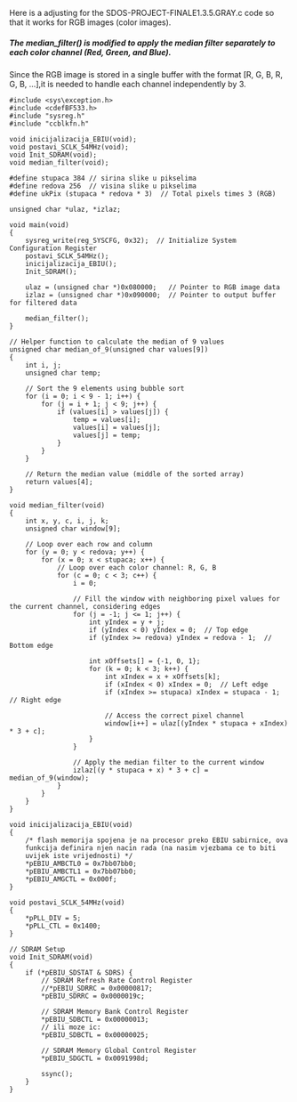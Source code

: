 Here is a adjusting for the SDOS-PROJECT-FINALE1.3.5.GRAY.c code so that it works for RGB images (color images).
##### The median_filter() is modified to apply the median filter separately to each color channel (Red, Green, and Blue). 
Since the RGB image is stored in a single buffer with the format [R, G, B, R, G, B, ...],it is needed to handle each channel independently by 3.


    #include <sys\exception.h>
    #include <cdefBF533.h>
    #include "sysreg.h"
    #include "ccblkfn.h"

    void inicijalizacija_EBIU(void);
    void postavi_SCLK_54MHz(void);
    void Init_SDRAM(void);
    void median_filter(void);
    
    #define stupaca 384 // sirina slike u pikselima
    #define redova 256  // visina slike u pikselima
    #define ukPix (stupaca * redova * 3)  // Total pixels times 3 (RGB)
    
    unsigned char *ulaz, *izlaz;
    
    void main(void)
    {
        sysreg_write(reg_SYSCFG, 0x32);  // Initialize System Configuration Register
        postavi_SCLK_54MHz();
        inicijalizacija_EBIU();
        Init_SDRAM();
    
        ulaz = (unsigned char *)0x080000;   // Pointer to RGB image data
        izlaz = (unsigned char *)0x090000;  // Pointer to output buffer for filtered data
    
        median_filter();
    }

    // Helper function to calculate the median of 9 values
    unsigned char median_of_9(unsigned char values[9])
    {
        int i, j;
        unsigned char temp;
    
        // Sort the 9 elements using bubble sort
        for (i = 0; i < 9 - 1; i++) {
            for (j = i + 1; j < 9; j++) {
                if (values[i] > values[j]) {
                    temp = values[i];
                    values[i] = values[j];
                    values[j] = temp;
                }
            }
        }
    
        // Return the median value (middle of the sorted array)
        return values[4];
    }

    void median_filter(void)
    {
        int x, y, c, i, j, k;
        unsigned char window[9];
    
        // Loop over each row and column
        for (y = 0; y < redova; y++) {
            for (x = 0; x < stupaca; x++) {
                // Loop over each color channel: R, G, B
                for (c = 0; c < 3; c++) {
                    i = 0;
    
                    // Fill the window with neighboring pixel values for the current channel, considering edges
                    for (j = -1; j <= 1; j++) {
                        int yIndex = y + j;
                        if (yIndex < 0) yIndex = 0;  // Top edge
                        if (yIndex >= redova) yIndex = redova - 1;  // Bottom edge
    
                        int xOffsets[] = {-1, 0, 1};
                        for (k = 0; k < 3; k++) {
                            int xIndex = x + xOffsets[k];
                            if (xIndex < 0) xIndex = 0;  // Left edge
                            if (xIndex >= stupaca) xIndex = stupaca - 1;  // Right edge
    
                            // Access the correct pixel channel
                            window[i++] = ulaz[(yIndex * stupaca + xIndex) * 3 + c];
                        }
                    }
    
                    // Apply the median filter to the current window
                    izlaz[(y * stupaca + x) * 3 + c] = median_of_9(window);
                }
            }
        }
    }
    
    void inicijalizacija_EBIU(void)
    {
        /* flash memorija spojena je na procesor preko EBIU sabirnice, ova
        funkcija definira njen nacin rada (na nasim vjezbama ce to biti
        uvijek iste vrijednosti) */
        *pEBIU_AMBCTL0 = 0x7bb07bb0;
        *pEBIU_AMBCTL1 = 0x7bb07bb0;
        *pEBIU_AMGCTL = 0x000f;
    }

    void postavi_SCLK_54MHz(void)
    {
        *pPLL_DIV = 5;
        *pPLL_CTL = 0x1400;
    }
    
    // SDRAM Setup
    void Init_SDRAM(void)
    {
        if (*pEBIU_SDSTAT & SDRS) {
            // SDRAM Refresh Rate Control Register
            //*pEBIU_SDRRC = 0x00000817;
            *pEBIU_SDRRC = 0x0000019c;
    
            // SDRAM Memory Bank Control Register
            *pEBIU_SDBCTL = 0x00000013;
            // ili moze ic:
            *pEBIU_SDBCTL = 0x00000025;
    
            // SDRAM Memory Global Control Register
            *pEBIU_SDGCTL = 0x0091998d;
    
            ssync();
        }
    }


